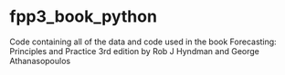 # fpp3_book_python
Code containing all of the data and code used in the book Forecasting: Principles and Practice 3rd edition by Rob J Hyndman and George Athanasopoulos
